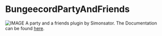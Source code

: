 # BungeecordPartyAndFriends
![IMAGE](http://simonsator.de/images/partyandfriendsfree.png "")
A party and a friends plugin by Simonsator.
The Documentation can be found [here](http://simonsator.de/JavaDoc/PartyAndFriendsNotExtended/).
